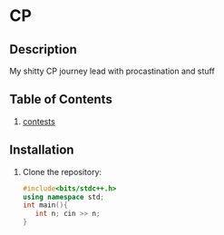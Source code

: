 # CP
## Description
My shitty CP journey 
lead with procastination and stuff

## Table of Contents
1. [contests](#installation)

## Installation
1. Clone the repository:
   ```C++
   #include<bits/stdc++.h>
   using namespace std;
   int main(){
      int n; cin >> n;
   }
